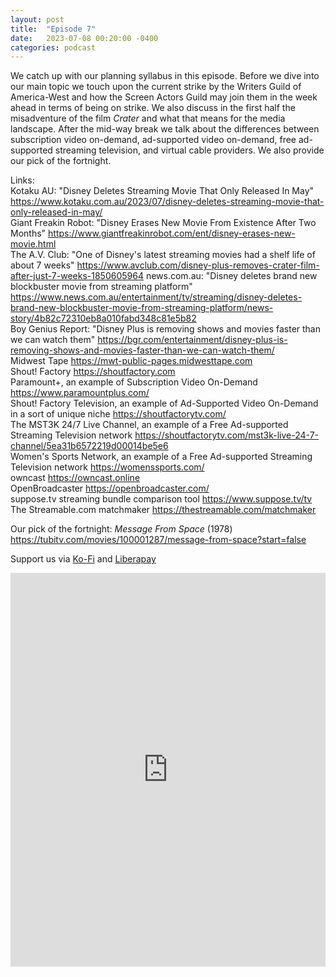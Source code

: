 ```yaml
---
layout: post
title:  "Episode 7"
date:   2023-07-08 00:20:00 -0400
categories: podcast
---
```

We catch up with our planning syllabus in this episode.  Before we dive into our main topic we touch upon the current strike by the Writers Guild of America-West and how the Screen Actors Guild may join them in the week ahead in terms of being on strike.  We also discuss in the first half the misadventure of the film *Crater* and what that means for the media landscape.  After the mid-way break we talk about the differences between subscription video on-demand, ad-supported video on-demand, free ad-supported streaming television, and virtual cable providers.  We also provide our pick of the fortnight.

Links:  
Kotaku AU: "Disney Deletes Streaming Movie That Only Released In May" <https://www.kotaku.com.au/2023/07/disney-deletes-streaming-movie-that-only-released-in-may/>  
Giant Freakin Robot: "Disney Erases New Movie From Existence After Two Months" <https://www.giantfreakinrobot.com/ent/disney-erases-new-movie.html>  
The A.V. Club: "One of Disney's latest streaming movies had a shelf life of about 7 weeks" <https://www.avclub.com/disney-plus-removes-crater-film-after-just-7-weeks-1850605964>
news.com.au: "Disney deletes brand new blockbuster movie from streaming platform" <https://www.news.com.au/entertainment/tv/streaming/disney-deletes-brand-new-blockbuster-movie-from-streaming-platform/news-story/4b82c72310eb8a010fabd348c81e5b82>  
Boy Genius Report: "Disney Plus is removing shows and movies faster than we can watch them" <https://bgr.com/entertainment/disney-plus-is-removing-shows-and-movies-faster-than-we-can-watch-them/>  
Midwest Tape <https://mwt-public-pages.midwesttape.com>  
Shout! Factory <https://shoutfactory.com>  
Paramount+, an example of Subscription Video On-Demand <https://www.paramountplus.com/>  
Shout! Factory Television, an example of Ad-Supported Video On-Demand in a sort of unique niche <https://shoutfactorytv.com/>  
The MST3K 24/7 Live Channel, an example of a Free Ad-supported Streaming Television network <https://shoutfactorytv.com/mst3k-live-24-7-channel/5ea31b6572219d00014be5e6>  
Women's Sports Network, an example of a Free Ad-supported Streaming Television network <https://womenssports.com/>  
owncast <https://owncast.online>  
OpenBroadcaster <https://openbroadcaster.com/>  
suppose.tv streaming bundle comparison tool <https://www.suppose.tv/tv>  
The Streamable.com matchmaker <https://thestreamable.com/matchmaker>  

Our pick of the fortnight: *Message From Space* (1978) <https://tubitv.com/movies/100001287/message-from-space?start=false>  

Support us via [Ko-Fi](https://ko-fi.com/smkellat) and [Liberapay](https://liberapay.com/smkellat)  

<iframe src="https://embed.acast.com/6410a80dec813e00110faed2?theme=light&font-family=Exo%202&font-src=https%3A%2F%2Ffonts.googleapis.com%2Fcss%3Ffamily%3DExo%2B2&feed=true" frameBorder="0" width="100%" height="630px"></iframe>
